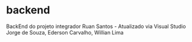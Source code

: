 # backend
BackEnd do projeto integrador
Ruan Santos - Atualizado via Visual Studio
Jorge de Souza,
Ederson Carvalho,
Willian Lima
